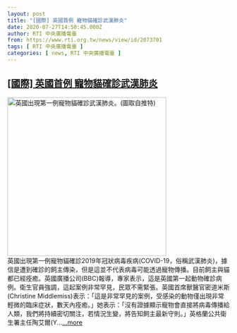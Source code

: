 ```yaml
---
layout: post
title: "[國際] 英國首例 寵物貓確診武漢肺炎"
date: 2020-07-27T14:50:45.000Z
author: RTI 中央廣播電臺
from: https://www.rti.org.tw/news/view/id/2073701
tags: [ RTI 中央廣播電臺 ]
categories: [ news, RTI 中央廣播電臺 ]
---
```

<!--1595861445000-->
[[國際] 英國首例 寵物貓確診武漢肺炎](https://www.rti.org.tw/news/view/id/2073701)
------

<div>
<img src="https://static.rti.org.tw/assets/thumbnails/2020/07/27/c0adaa324d46c5ecbd93d8342ce5d2e6.jpg" width="360" alt="英國出現第一例寵物貓確診武漢肺炎。(圖取自推特)" title="英國出現第一例寵物貓確診武漢肺炎。(圖取自推特)"><br>英國出現第一例寵物貓確診2019年冠狀病毒疾病(COVID-19，俗稱武漢肺炎)，據信是遭到確診的飼主傳染，但是這並不代表病毒可能透過寵物傳播。目前飼主與貓都已經痊癒。英國廣播公司(BBC)報導，專家表示，這是英國第一起動物確診病例。衛生官員強調，這起案例非常罕見，民眾不需緊張。英國首席獸醫官密道米斯(Christine Middlemiss)表示：「這是非常罕見的案例，受感染的動物僅出現非常輕微的臨床症狀，數天內痊癒。」她表示：「沒有證據顯示寵物會直接將病毒傳播給人類，我們將持續密切關注，若情況生變，將告知飼主最新守則。」英格蘭公共衛生署主任陶艾爾(Y...<a target="_blank" href="https://www.rti.org.tw/news/view/id/2073701">...more</a>
</div>
